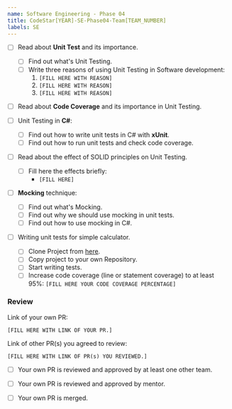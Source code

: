 ```yaml
---
name: Software Engineering - Phase 04
title: CodeStar[YEAR]-SE-Phase04-Team[TEAM_NUMBER]
labels: SE
---
```


-   [ ] Read about **Unit Test** and its importance.

    -   [ ] Find out what's Unit Testing.
    -   [ ] Write three reasons of using Unit Testing in Software development:
        1. `[FILL HERE WITH REASON]`
        1. `[FILL HERE WITH REASON]`
        1. `[FILL HERE WITH REASON]`

-   [ ] Read about **Code Coverage** and its importance in Unit Testing.

-   [ ] Unit Testing in **C#**:

    -   [ ] Find out how to write unit tests in C# with **xUnit**.
    -   [ ] Find out how to run unit tests and check code coverage.

-   [ ] Read about the effect of SOLID principles on Unit Testing.

    -   [ ] Fill here the effects briefly:
        -   `[FILL HERE]`

-   [ ] **Mocking** technique:

    -   [ ] Find out what's Mocking.
    -   [ ] Find out why we should use mocking in unit tests.
    -   [ ] Find out how to use mocking in C#.

-   [ ] Writing unit tests for simple calculator.
    -   [ ] Clone Project from [here](https://github.com/Star-Academy/SimpleCalculator).
    -   [ ] Copy project to your own Repository.
    -   [ ] Start writing tests.
    -   [ ] Increase code coverage (line or statement coverage) to at least 95%:
            `[FILL HERE YOUR CODE COVERAGE PERCENTAGE]`

### Review

Link of your own PR:

`[FILL HERE WITH LINK OF YOUR PR.]`

Link of other PR(s) you agreed to review:

`[FILL HERE WITH LINK OF PR(s) YOU REVIEWED.]`

-   [ ] Your own PR is reviewed and approved by at least one other team.

-   [ ] Your own PR is reviewed and approved by mentor.

-   [ ] Your own PR is merged.
